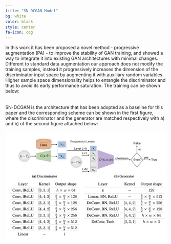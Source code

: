 ```yaml
---
title: "SN-DCGAN Model"
bg: white
color: black
style: center
fa-icon: cog
---
```


<p style='text-align: justify;'>

In this work it has been proposed a novel method - progressive augmentation (PA) - to improve the stability of GAN training, and showed a way to integrate it into existing GAN architectures with minimal changes. Different to standard data augmentation our approach does not modify the training samples, instead it progressively increases the dimension of the discriminator input space by augmenting it with auxiliary random variables. Higher sample space dimensionality helps to entangle the discriminator and thus to avoid its early performance saturation. The training can  be shown below:
<br />
<br />
<br />
SN-DCGAN is the architecture that has been adopted as a baseline for this paper and the corresponding scheme can be shown in the first figure, where the discriminator and the generator are matched respectively with a) and b) of the second figure attached below:  

</p>

<img src="./assets/model_PA.png" alt="PA-training"/>

<img src="./assets/model_a1.png" alt="SN-DCGAN Model"/>


<!-- #9AD1F5 -->
